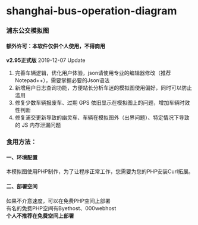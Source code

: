 # shanghai-bus-operation-diagram
### 浦东公交模拟图
#### **额外许可：本软件仅供个人使用，不得商用**
**v2.95正式版** 2019-12-07 Update
1. 完善车辆逻辑，优化用户体验，json请使用专业的编辑器修改（推荐Notepad++），需要掌握必要的Json语法
2. 新增用户日志查询功能，方便站长分析车迷的模拟图使用偏好，同时可以防止滥用
3. 修复少数车辆报废车、过期 GPS 依旧显示在模拟图上的问题，增加车辆时效性判断
4. 修复浦交更新导致的幽灵车、车辆在模拟图外（出界问题）、特定情况下导致的 JS 内存泄漏问题
### 食用方法：
#### 一、环境配置
本模拟图使用PHP制作，为了让程序正常工作，您需要为您的PHP安装Curl拓展。
#### 二、部署空间
如果不介意速度，可以在免费PHP空间上部署<br/>
有名的免费PHP空间有Byethost、000webhost<br/>
**个人不推荐在免费空间上部署**

